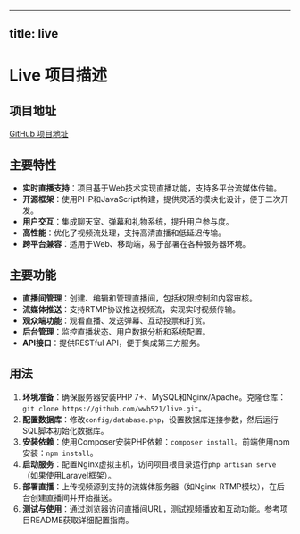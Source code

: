 
---
title: live
---

# Live 项目描述

## 项目地址
[GitHub 项目地址](https://github.com/wwb521/live)

## 主要特性
- **实时直播支持**：项目基于Web技术实现直播功能，支持多平台流媒体传输。
- **开源框架**：使用PHP和JavaScript构建，提供灵活的模块化设计，便于二次开发。
- **用户交互**：集成聊天室、弹幕和礼物系统，提升用户参与度。
- **高性能**：优化了视频流处理，支持高清直播和低延迟传输。
- **跨平台兼容**：适用于Web、移动端，易于部署在各种服务器环境。

## 主要功能
- **直播间管理**：创建、编辑和管理直播间，包括权限控制和内容审核。
- **流媒体推送**：支持RTMP协议推送视频流，实现实时视频传输。
- **观众端功能**：观看直播、发送弹幕、互动投票和打赏。
- **后台管理**：监控直播状态、用户数据分析和系统配置。
- **API接口**：提供RESTful API，便于集成第三方服务。

## 用法
1. **环境准备**：确保服务器安装PHP 7+、MySQL和Nginx/Apache。克隆仓库：`git clone https://github.com/wwb521/live.git`。
2. **配置数据库**：修改`config/database.php`，设置数据库连接参数，然后运行SQL脚本初始化数据库。
3. **安装依赖**：使用Composer安装PHP依赖：`composer install`。前端使用npm安装：`npm install`。
4. **启动服务**：配置Nginx虚拟主机，访问项目根目录运行`php artisan serve`（如果使用Laravel框架）。
5. **部署直播**：上传视频源到支持的流媒体服务器（如Nginx-RTMP模块），在后台创建直播间并开始推送。
6. **测试与使用**：通过浏览器访问直播间URL，测试视频播放和互动功能。参考项目README获取详细配置指南。